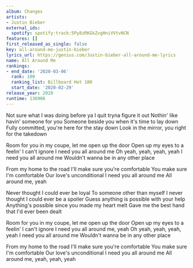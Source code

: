 ```yaml
---
album: Changes
artists:
- Justin Bieber
external_ids:
  spotify: spotify:track:5Py8zRKGkZvgHniVVtvNCN
features: []
first_released_as_single: false
key: all-around-me-justin-bieber
lyrics_url: https://genius.com/Justin-bieber-all-around-me-lyrics
name: All Around Me
rankings:
- end_date: '2020-03-06'
  rank: 100
  ranking_list: Billboard Hot 100
  start_date: '2020-02-29'
release_year: 2020
runtime: 136906
---
```

Not sure what I was doing before ya
I quit tryna figure it out
Nothin' like havin' someone for you
Someone beside you when it's time to lay down
Fully committed, you're here for the stay down
Look in the mirror, you right for the takedown


Room for you in my coupe, let me open up the door
Open up my eyes to a feelin' I can't ignore
I need you all around me
Oh yeah, yeah, yeah, yeah
I need you all around me
Wouldn't wanna be in any other place


From my home to the road
I'll make sure you're comfortable
You make sure I'm comfortable
Our love's unconditional
I need you all around me
All around me, yeah


Never thought I could ever be loyal
To someone other than myself
I never thought I could ever be a spoiler
Guess anything is possible with your help
Anything's possible since you made my heart melt
Gave me the best hand that I'd ever been dealt


Room for you in my coupe, let me open up the door
Open up my eyes to a feelin' I can't ignore
I need you all around me, yeah
Oh yeah, yeah, yeah, yeah
I need you all around me
Wouldn't wanna be in any other place


From my home to the road
I'll make sure you're comfortable
You make sure I'm comfortable
Our love's unconditional
I need you all around me
All around me, yeah, yeah, yeah
